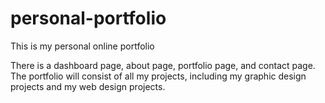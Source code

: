 # personal-portfolio
This is my personal online portfolio

There is a dashboard page, about page, portfolio page, and contact page.
The portfolio will consist of all my projects, including my graphic design projects and my web design projects.
